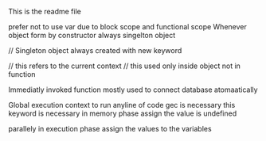 This is the readme file

prefer not to use var due to block scope and functional scope
Whenever object form by constructor always singelton object

// Singleton object always created with new keyword

// this refers to the current context 
// this used only inside object not in function

Immediatly invoked function mostly used to connect database atomaatically

Global execution context
to run anyline of code gec is necessary this keyword is necessary in memory phase assign the value is undefined

parallely in execution phase assign the values to the variables